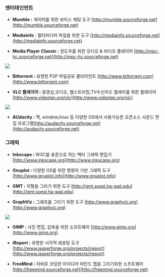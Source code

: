 ### 엔터테인먼트

* **Mumble :** 게이머를 위한 보이스 채팅 도구 [http://mumble.sourceforge.net](http://mumble.sourceforge.net)

* **Mediainfo** : 멀티미디어 파일을 위한 도구 [http://mediainfo.sourceforge.net](http://mediainfo.sourceforge.net)

* **Media Player Classic :** 윈도우를 위한 오디오 & 비디오 플레이어 [http://mpc-hc.sourceforge.net](http://mpc-hc.sourceforge.net)

![](/assets/비트토렌트.jpg)

* **Bittorrent :** 유명한 P2P 파일공유 클라이언트 [http://www.bittorrent.com](http://www.bittorrent.com)

* **VLC 플레이어 :** 동영상,오디오, 웹스트리밍,TV수신카드 플레이를 위한 플레이어 [http://www.videolan.org/vlc](http://www.videolan.org/vlc)

![](/assets/어다시티.jpg)

* **AUdacity :** 맥, window,linux 등 다양한 OS에서 사용가능한 오픈소스 사운드 편집 프로그램[http://audacity.sourceforge.net](http://audacity.sourceforge.net)

### 그래픽

* **Inkscape :** W3C를 표준으로 하는 벡터 그래픽 편집기 [http://www.inkscape.org](http://www.inkscape.org)

* **Gnuplot :** 다양한 OS를 위한 명령어 기반 그래픽 도구 [http://www.gnuplot.info](http://www.gnuplot.info)

* **GMT :** 지형을 그리기 위한 도구 [http://gmt.soest.ha-waii.edu](http://gmt.soest.ha-waii.edu)

* **GraphViz :** 그래프를 그리기 위한 도구 [http://www.graphviz.org](http://www.graphviz.org)

![](/assets/김프.png)

* **GIMP :** 사진 편집, 압축을 위한 소프트웨어 [http://www.gimp.org](http://www.gimp.org)

* **iReport :** 유명한 시각적 레포팅 도구 [http://www.jasperforge.org/projects/ireport](http://www.jasperforge.org/projects/ireport)

* **FreeMind :** 자바로 코딩한 아이디어 마인드 맵을 그리기위한 소프트웨어 [http://freemind.sourceforge.net](http://freemind.sourceforge.net)
